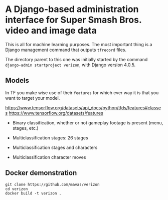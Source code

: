 # A Django-based administration interface for Super Smash Bros. video and image data

This is all for machine learning purposes.  The most important thing is a Django management command that outputs `tfrecord` files.

The directory parent to this one was initially started by the command `django-admin startproject verizon`, with Django version 4.0.5.

## Models

In TF you make wise use of their `features` for which ever way it is that you want to target your model.

https://www.tensorflow.org/datasets/api_docs/python/tfds/features#classes
https://www.tensorflow.org/datasets/features

- Binary classification, whether or not gameplay footage is present (menu,
  stages, etc.)

- Multiclassification stages: 26 stages

- Multiclassification stages and characters

- Multiclassification character moves

## Docker demonstration

```
git clone https://github.com/mavas/verizon
cd verizon
docker build -t verizon .
```
